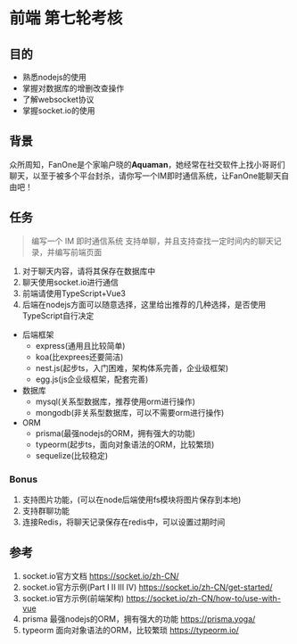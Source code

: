 # 前端 第七轮考核
## 目的

- 熟悉nodejs的使用
- 掌握对数据库的增删改查操作
- 了解websocket协议
- 掌握socket.io的使用

## 背景

众所周知，FanOne是个家喻户晓的**Aquaman**，她经常在社交软件上找小哥哥们聊天，以至于被多个平台封杀，请你写一个IM即时通信系统，让FanOne能聊天自由吧！

## 任务

> 编写一个 IM 即时通信系统 支持单聊，并且支持查找一定时间内的聊天记录，并编写前端页面

1. 对于聊天内容，请将其保存在数据库中
2. 聊天使用socket.io进行通信
3. 前端请使用TypeScript+Vue3
4. 后端在nodejs方面可以随意选择，这里给出推荐的几种选择，是否使用TypeScript自行决定
- 后端框架
  - express(通用且比较简单)
  - koa(比exprees还要简洁)
  - nest.js(起步ts，入门困难，架构体系完善，企业级框架)
  - egg.js(js企业级框架，配套完善)
- 数据库
  - mysql(关系型数据库，推荐使用orm进行操作) 
  - mongodb(非关系型数据库，可以不需要orm进行操作)
- ORM
  - prisma(最强nodejs的ORM，拥有强大的功能)
  - typeorm(起步ts，面向对象语法的ORM，比较繁琐) 
  - sequelize(比较稳定)

### Bonus

1. 支持图片功能，(可以在node后端使用fs模块将图片保存到本地)
2. 支持群聊功能
3. 连接Redis，将聊天记录保存在redis中，可以设置过期时间

## 参考

1. socket.io官方文档 https://socket.io/zh-CN/
2. socket.io官方示例(Part I II III IV) https://socket.io/zh-CN/get-started/
3. socket.io官方示例(前端架构) https://socket.io/zh-CN/how-to/use-with-vue
4. prisma 最强nodejs的ORM，拥有强大的功能 https://prisma.yoga/
5. typeorm 面向对象语法的ORM，比较繁琐 https://typeorm.io/